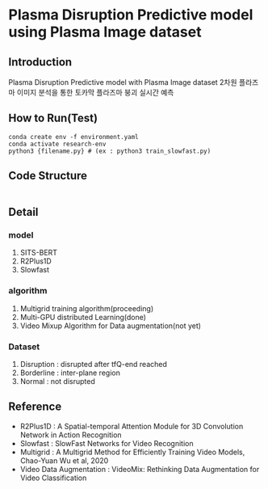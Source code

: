 # Plasma Disruption Predictive model using Plasma Image dataset
## Introduction
Plasma Disruption Predictive model with Plasma Image dataset
2차원 플라즈마 이미지 분석을 통한 토카막 플라즈마 붕괴 실시간 예측
## How to Run(Test)
```
conda create env -f environment.yaml
conda activate research-env
python3 {filename.py} # (ex : python3 train_slowfast.py)
```
## Code Structure
```
```

## Detail
### model
1. SITS-BERT 
2. R2Plus1D
3. Slowfast
### algorithm
1. Multigrid training algorithm(proceeding)
2. Multi-GPU distributed Learning(done)
3. Video Mixup Algorithm for Data augmentation(not yet)
### Dataset
1. Disruption : disrupted after tfQ-end reached
2. Borderline : inter-plane region 
3. Normal : not disrupted 
## Reference
- R2Plus1D : A Spatial-temporal Attention Module for 3D Convolution Network in Action Recognition
- Slowfast : SlowFast Networks for Video Recognition
- Multigrid : A Multigrid Method for Efficiently Training Video Models, Chao-Yuan Wu et al, 2020
- Video Data Augmentation : VideoMix: Rethinking Data Augmentation for Video Classification